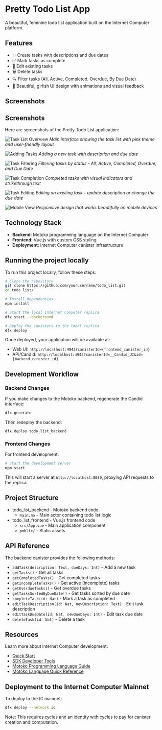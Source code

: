 # Pretty Todo List App

A beautiful, feminine todo list application built on the Internet Computer platform.

## Features

- ✨ Create tasks with descriptions and due dates
- ✅ Mark tasks as complete
- 🔄 Edit existing tasks
- 🗑️ Delete tasks
- 🔍 Filter tasks (All, Active, Completed, Overdue, By Due Date)
- 💖 Beautiful, girlish UI design with animations and visual feedback

## Screenshots

## Screenshots

Here are screenshots of the Pretty Todo List application:

![Task List Overview](images/Screenshot%20(296).png)
*Main interface showing the task list with pink theme and user-friendly layout*

![Adding Tasks](images/Screenshot%20(297).png)
*Adding a new task with description and due date*

![Task Filtering](images/Screenshot%20(298).png)
*Filtering tasks by status - All, Active, Completed, Overdue, and Due Date*

![Task Completion](images/Screenshot%20(299).png)
*Completed tasks with visual indicators and strikethrough text*

![Task Editing](images/Screenshot%20(300).png)
*Editing an existing task - update description or change the due date*

![Mobile View](images/Screenshot%20(301).png)
*Responsive design that works beautifully on mobile devices*

## Technology Stack

- **Backend**: Motoko programming language on the Internet Computer
- **Frontend**: Vue.js with custom CSS styling
- **Deployment**: Internet Computer canister infrastructure

## Running the project locally

To run this project locally, follow these steps:

```bash
# Clone the repository
git clone https://github.com/yourusername/todo_list.git
cd todo_list/

# Install dependencies
npm install

# Start the local Internet Computer replica
dfx start --background

# Deploy the canisters to the local replica
dfx deploy
```

Once deployed, your application will be available at:
- Web UI: `http://localhost:4943?canisterId={frontend_canister_id}`
- API/Candid: `http://localhost:4943?canisterId=__Candid_UI&id={backend_canister_id}`

## Development Workflow

### Backend Changes

If you make changes to the Motoko backend, regenerate the Candid interface:

```bash
dfx generate
```

Then redeploy the backend:

```bash
dfx deploy todo_list_backend
```

### Frontend Changes

For frontend development:

```bash
# Start the development server
npm start
```

This will start a server at `http://localhost:8080`, proxying API requests to the replica.

## Project Structure

- todo_list_backend - Motoko backend code
  - `main.mo` - Main actor containing todo list logic
- todo_list_frontend - Vue.js frontend code
  - `src/App.vue` - Main application component
  - `public/` - Static assets

## API Reference

The backend canister provides the following methods:

- `addTask(description: Text, dueDays: Int)` - Add a new task
- `getTasks()` - Get all tasks
- `getCompletedTasks()` - Get completed tasks
- `getIncompleteTasks()` - Get active (incomplete) tasks
- `getOverdueTasks()` - Get overdue tasks
- `getTasksSortedByDueDate()` - Get tasks sorted by due date
- `completeTask(id: Nat)` - Mark a task as completed
- `editTaskDescription(id: Nat, newDescription: Text)` - Edit task description
- `editTaskDueDate(id: Nat, newDueDays: Int)` - Edit task due date
- `deleteTask(id: Nat)` - Delete a task

## Resources

Learn more about Internet Computer development:

- [Quick Start](https://internetcomputer.org/docs/current/developer-docs/setup/deploy-locally)
- [SDK Developer Tools](https://internetcomputer.org/docs/current/developer-docs/setup/install)
- [Motoko Programming Language Guide](https://internetcomputer.org/docs/current/motoko/main/motoko)
- [Motoko Language Quick Reference](https://internetcomputer.org/docs/current/motoko/main/language-manual)

## Deployment to the Internet Computer Mainnet

To deploy to the IC mainnet:

```bash
dfx deploy --network ic
```

Note: This requires cycles and an identity with cycles to pay for canister creation and computation.

